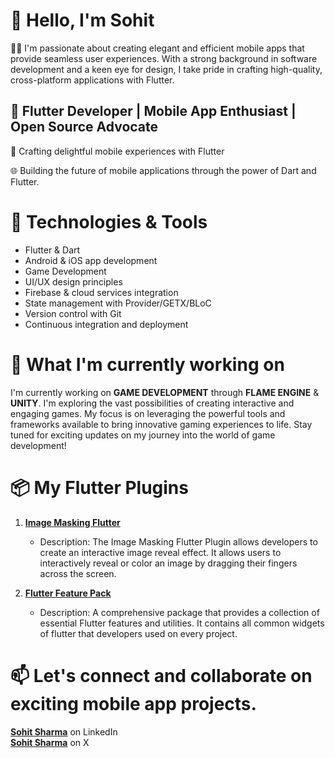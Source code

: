 # 👋 Hello, I'm Sohit

👨‍💻 I'm passionate about creating elegant and efficient mobile apps that provide seamless user experiences. With a strong background in software development and a keen eye for design, I take pride in crafting high-quality, cross-platform applications with Flutter.


## 🚀 Flutter Developer | Mobile App Enthusiast | Open Source Advocate

📱 Crafting delightful mobile experiences with Flutter

🌐 Building the future of mobile applications through the power of Dart and Flutter.


# 🔧 Technologies & Tools

- Flutter & Dart
- Android & iOS app development
- Game Development
- UI/UX design principles
- Firebase & cloud services integration
- State management with Provider/GETX/BLoC
- Version control with Git
- Continuous integration and deployment
  

# 🚀 What I'm currently working on

I'm currently working on **GAME DEVELOPMENT** through **FLAME ENGINE** & **UNITY**. I'm exploring the vast possibilities of creating interactive and engaging games. My focus is on leveraging the powerful tools and frameworks available to bring innovative gaming experiences to life. Stay tuned for exciting updates on my journey into the world of game development!


# 📦 My Flutter Plugins

1. **[Image Masking Flutter](https://pub.dev/packages/image_masking_flutter)**
   - Description: The Image Masking Flutter Plugin allows developers to create an interactive image reveal effect. It allows users to interactively reveal or color an image by dragging their fingers across the screen.

2. **[Flutter Feature Pack](https://pub.dev/packages/flutter_feature_pack)**
   - Description: A comprehensive package that provides a collection of essential Flutter features and utilities. It contains all common widgets of flutter that developers used on every project.
   

# 📫 Let's connect and collaborate on exciting mobile app projects.

[**Sohit Sharma**](https://www.linkedin.com/in/sohit-sharma-940084172/) on LinkedIn  
[**Sohit Sharma**](https://twitter.com/Sohitsharma9221) on X

